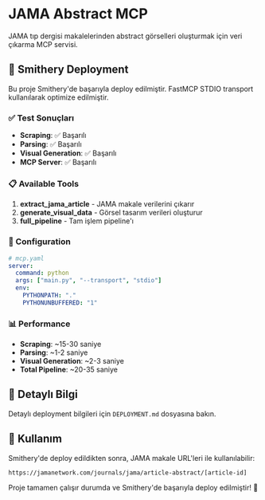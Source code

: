 # JAMA Abstract MCP

JAMA tıp dergisi makalelerinden abstract görselleri oluşturmak için veri çıkarma MCP servisi.

## 🚀 Smithery Deployment

Bu proje Smithery'de başarıyla deploy edilmiştir. FastMCP STDIO transport kullanılarak optimize edilmiştir.

### ✅ Test Sonuçları

- **Scraping**: ✅ Başarılı
- **Parsing**: ✅ Başarılı  
- **Visual Generation**: ✅ Başarılı
- **MCP Server**: ✅ Başarılı

### 📋 Available Tools

1. **extract_jama_article** - JAMA makale verilerini çıkarır
2. **generate_visual_data** - Görsel tasarım verileri oluşturur
3. **full_pipeline** - Tam işlem pipeline'ı

### 🔧 Configuration

```yaml
# mcp.yaml
server:
  command: python
  args: ["main.py", "--transport", "stdio"]
  env:
    PYTHONPATH: "."
    PYTHONUNBUFFERED: "1"
```

### 📊 Performance

- **Scraping**: ~15-30 saniye
- **Parsing**: ~1-2 saniye
- **Visual Generation**: ~2-3 saniye
- **Total Pipeline**: ~20-35 saniye

## 📖 Detaylı Bilgi

Detaylı deployment bilgileri için `DEPLOYMENT.md` dosyasına bakın.

## 🎯 Kullanım

Smithery'de deploy edildikten sonra, JAMA makale URL'leri ile kullanılabilir:

```
https://jamanetwork.com/journals/jama/article-abstract/[article-id]
```

Proje tamamen çalışır durumda ve Smithery'de başarıyla deploy edilmiştir! 🎉
